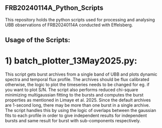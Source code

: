 ## FRB20240114A_Python_Scripts
This repository holds the python scripts used for processing and analysing UBB observations of FRB20240114A conducted with Effelsberg.

## Usage of the Scripts:
# 1) batch_plotter_13May2025.py:
This script gets burst archives from a single band of UBB and plots dynamic spectra and temporal flux profile. The archives should be flux calibrated otherwise, the logic to plot the timeseries needs to be changed for eg. if you want to plot S/N. The script also performs reduced chi-square minimizing multigaussian fitting to the bursts and computes the burst properties as mentioned in Limaye et al. 2025. Since the default archives are 1-second long, there may be more than one burst in a single archive. The script handles this by using the logic of overlaps between the gaussian fits to each profile in order to give independent results for independent bursts and same result for burst with sub-components respectively.
